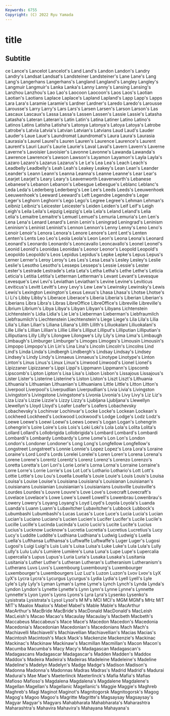 ```yaml
---
Keywords: 6755
Copyright: (C) 2022 Ryu Yamada
---
```



# title

## Subtitle
ce Lance's Lancelot Lancelot's
Land Land's Landon Landon's Landry Landry's Landsat Landsat's Landsteiner Landsteiner's
Lane Lane's Lang Lang's Langerhans Langerhans's Langland Langland's Langley Langley's
Langmuir Langmuir's Lanka Lanka's Lanny Lanny's Lansing Lansing's Lanzhou Lanzhou's
Lao Lao's Laocoon Laocoon's Laos Laos's Laotian Laotian's Laotians Laplace
Laplace's Lapland Lapland's Lapp Lapp's Lapps Lara Lara's Laramie Laramie's
Lardner Lardner's Laredo Laredo's Larousse Larousse's Larry Larry's Lars Lars's
Larsen Larsen's Larson Larson's Las Lascaux Lascaux's Lassa Lassa's Lassen
Lassen's Lassie Lassie's Latasha Latasha's Lateran Lateran's Latin Latin's Latina
Latiner Latino Latino's Latinos Latins Latisha Latisha's Latonya Latonya's Latoya
Latoya's Latrobe Latrobe's Latvia Latvia's Latvian Latvian's Latvians Laud Laud's
Lauder Lauder's Laue Laue's Laundromat Laundromat's Laura Laura's Laurasia Laurasia's
Laurel Laurel's Lauren Lauren's Laurence Laurence's Laurent Laurent's Lauri Lauri's
Laurie Laurie's Laval Laval's Lavern Lavern's Laverne Laverne's Lavoisier Lavoisier's
Lavonne Lavonne's Lawanda Lawanda's Lawrence Lawrence's Lawson Lawson's Layamon Layamon's
Layla Layla's Lazaro Lazaro's Lazarus Lazarus's Le Le's Lea Lea's
Leach Leach's Leadbelly Leadbelly's Leah Leah's Leakey Leakey's Lean Lean's
Leander Leander's Leann Leann's Leanna Leanna's Leanne Leanne's Lear Lear's
Learjet Learjet's Leary Leary's Leavenworth Leavenworth's Lebanese Lebanese's Lebanon Lebanon's
Lebesgue Lebesgue's Leblanc Leblanc's Leda Leda's Lederberg Lederberg's Lee Lee's
Leeds Leeds's Leeuwenhoek Leeuwenhoek's Leeward Leeward's Left Legendre Legendre's Leger
Leger's Leghorn Leghorn's Lego Lego's Legree Legree's Lehman Lehman's Leibniz
Leibniz's Leicester Leicester's Leiden Leiden's Leif Leif's Leigh Leigh's Leila
Leila's Leipzig Leipzig's Lela Lela's Leland Leland's Lelia Lelia's Lemaitre
Lemaitre's Lemuel Lemuel's Lemuria Lemuria's Len Len's Lena Lena's Lenard
Lenard's Lenin Lenin's Leningrad Leningrad's Leninism Leninism's Leninist Leninist's Lennon
Lennon's Lenny Lenny's Leno Leno's Lenoir Lenoir's Lenora Lenora's Lenore
Lenore's Lent Lent's Lenten Lenten's Lents Leo Leo's Leola Leola's
Leon Leon's Leona Leona's Leonard Leonard's Leonardo Leonardo's Leoncavallo Leoncavallo's
Leonel Leonel's Leonid Leonid's Leonidas Leonidas's Leonor Leonor's Leopold Leopold's
Leopoldo Leopoldo's Leos Lepidus Lepidus's Lepke Lepke's Lepus Lepus's Lerner
Lerner's Leroy Leroy's Les Les's Lesa Lesa's Lesley Lesley's Leslie
Leslie's Lesotho Lesotho's Lesseps Lesseps's Lessie Lessie's Lester Lester's Lestrade
Lestrade's Leta Leta's Letha Letha's Lethe Lethe's Leticia Leticia's Letitia
Letitia's Letterman Letterman's Levant Levant's Levesque Levesque's Levi Levi's Leviathan
Leviathan's Levine Levine's Leviticus Leviticus's Levitt Levitt's Levy Levy's Lew
Lew's Lewinsky Lewinsky's Lewis Lewis's Lexington Lexington's Lexus Lexus's Lhasa
Lhasa's Lhotse Lhotse's Li Li's Libby Libby's Liberace Liberace's Liberia
Liberia's Liberian Liberian's Liberians Libra Libra's Libras LibreOffice LibreOffice's Libreville
Libreville's Librium Librium's Libya Libya's Libyan Libyan's Libyans Lichtenstein Lichtenstein's
Lidia Lidia's Lie Lie's Lieberman Lieberman's Liebfraumilch Liebfraumilch's Liechtenstein Liechtenstein's
Liege Liege's Lila Lila's Lilia Lilia's Lilian Lilian's Liliana Liliana's
Lilith Lilith's Liliuokalani Liliuokalani's Lille Lille's Lillian Lillian's Lillie Lillie's
Lilliput Lilliput's Lilliputian Lilliputian's Lilliputians Lilly Lilly's Lilongwe Lilongwe's Lily
Lily's Lima Lima's Limbaugh Limbaugh's Limburger Limburger's Limoges Limoges's Limousin
Limousin's Limpopo Limpopo's Lin Lin's Lina Lina's Lincoln Lincoln's Lincolns
Lind Lind's Linda Linda's Lindbergh Lindbergh's Lindsay Lindsay's Lindsey Lindsey's
Lindy Lindy's Linnaeus Linnaeus's Linotype Linotype's Linton Linton's Linus Linus's
Linux Linux's Linwood Linwood's Lionel Lionel's Lipizzaner Lipizzaner's Lippi Lippi's
Lippmann Lippmann's Lipscomb Lipscomb's Lipton Lipton's Lisa Lisa's Lisbon Lisbon's
Lissajous Lissajous's Lister Lister's Listerine Listerine's Liston Liston's Liszt Liszt's
Lithuania Lithuania's Lithuanian Lithuanian's Lithuanians Little Little's Litton Litton's Liverpool
Liverpool's Liverpudlian Liverpudlian's Livia Livia's Livingston Livingston's Livingstone Livingstone's Livonia
Livonia's Livy Livy's Liz Liz's Liza Liza's Lizzie Lizzie's Lizzy
Lizzy's Ljubljana Ljubljana's Llewellyn Llewellyn's Lloyd Lloyd's Loafer Loafer's Loafers
Lobachevsky Lobachevsky's Lochinvar Lochinvar's Locke Locke's Lockean Lockean's Lockheed Lockheed's
Lockwood Lockwood's Lodge Lodge's Lodz Lodz's Loewe Loewe's Loewi Loewi's
Loews Loews's Logan Logan's Lohengrin Lohengrin's Loire Loire's Lois Lois's
Loki Loki's Lola Lola's Lolita Lolita's Lollard Lollard's Lollobrigida Lollobrigida's
Lombard Lombard's Lombardi Lombardi's Lombardy Lombardy's Lome Lome's Lon Lon's
London London's Londoner Londoner's Long Long's Longfellow Longfellow's Longstreet Longstreet's
Lonnie Lonnie's Lopez Lopez's Lora Lora's Loraine Loraine's Lord Lord's
Lords Lorelei Lorelei's Loren Loren's Lorena Lorena's Lorene Lorene's Lorentz
Lorentz's Lorenz Lorenz's Lorenzo Lorenzo's Loretta Loretta's Lori Lori's Lorie
Lorie's Lorna Lorna's Lorraine Lorraine's Lorre Lorre's Lorrie Lorrie's Los
Lot Lot's Lothario Lothario's Lott Lott's Lottie Lottie's Lou Lou's
Louella Louella's Louie Louie's Louis Louis's Louisa Louisa's Louise Louise's
Louisiana Louisiana's Louisianan Louisianan's Louisianans Louisianian Louisianian's Louisianians Louisville Louisville's
Lourdes Lourdes's Louvre Louvre's Love Love's Lovecraft Lovecraft's Lovelace Lovelace's
Lowe Lowe's Lowell Lowell's Lowenbrau Lowenbrau's Lowery Lowery's Loyang Loyang's
Loyd Loyd's Loyola Loyola's Luanda Luanda's Luann Luann's Lubavitcher Lubavitcher's
Lubbock Lubbock's Lubumbashi Lubumbashi's Lucas Lucas's Luce Luce's Lucia Lucia's
Lucian Lucian's Luciano Luciano's Lucien Lucien's Lucifer Lucifer's Lucile Lucile's
Lucille Lucille's Lucinda Lucinda's Lucio Lucio's Lucite Lucite's Lucius Lucius's
Lucknow Lucknow's Lucretia Lucretia's Lucretius Lucretius's Lucy Lucy's Luddite Luddite's
Ludhiana Ludhiana's Ludwig Ludwig's Luella Luella's Lufthansa Lufthansa's Luftwaffe Luftwaffe's
Luger Luger's Lugosi Lugosi's Luigi Luigi's Luis Luis's Luisa Luisa's
Luke Luke's Lula Lula's Lully Lully's Lulu Lulu's Lumière Lumière's
Luna Luna's Lupe Lupe's Lupercalia Lupercalia's Lupus Lupus's Luria Luria's
Lusaka Lusaka's Lusitania Lusitania's Luther Luther's Lutheran Lutheran's Lutheranism Lutheranism's
Lutherans Luvs Luvs's Luxembourg Luxembourg's Luxembourger Luxembourger's Luxembourgers Luz Luz's
Luzon Luzon's Lvov Lvov's LyX LyX's Lycra Lycra's Lycurgus Lycurgus's
Lydia Lydia's Lyell Lyell's Lyle Lyle's Lyly Lyly's Lyman Lyman's
Lyme Lyme's Lynch Lynch's Lynda Lynda's Lyndon Lyndon's Lynette Lynette's
Lynn Lynn's Lynne Lynne's Lynnette Lynnette's Lyon Lyon's Lyons Lyons's
Lyra Lyra's Lysenko Lysenko's Lysistrata Lysistrata's Lysol Lysol's M M's
MCI MCI's MGM MGM's MHz MIT MIT's Maalox Maalox's Mabel
Mabel's Mable Mable's MacArthur MacArthur's MacBride MacBride's MacDonald MacDonald's MacLeish
MacLeish's Macao Macao's Macaulay Macaulay's Macbeth Macbeth's Maccabeus Maccabeus's Mace
Mace's Macedon Macedon's Macedonia Macedonia's Macedonian Macedonian's Macedonians Mach Mach's
Machiavelli Machiavelli's Machiavellian Machiavellian's Macias Macias's Macintosh Macintosh's Mack Mack's
Mackenzie Mackenzie's Mackinac Mackinac's Mackinaw Mackinaw's Macmillan Macmillan's Macon Macon's
Macumba Macumba's Macy Macy's Madagascan Madagascan's Madagascans Madagascar Madagascar's Madden
Madden's Maddox Maddox's Madeira Madeira's Madeiras Madeleine Madeleine's Madeline Madeline's
Madelyn Madelyn's Madge Madge's Madison Madison's Madonna Madonna's Madonnas Madras
Madras's Madrid Madrid's Madurai Madurai's Mae Mae's Maeterlinck Maeterlinck's Mafia
Mafia's Mafias Mafioso Mafioso's Magdalena Magdalena's Magdalene Magdalene's Magellan Magellan's
Magellanic Magellanic's Maggie Maggie's Maghreb Maghreb's Magi Maginot Maginot's Magnitogorsk
Magnitogorsk's Magog Magog's Magoo Magoo's Magritte Magritte's Magsaysay Magsaysay's Magyar
Magyar's Magyars Mahabharata Mahabharata's Maharashtra Maharashtra's Mahavira Mahavira's Mahayana Mahayana's
